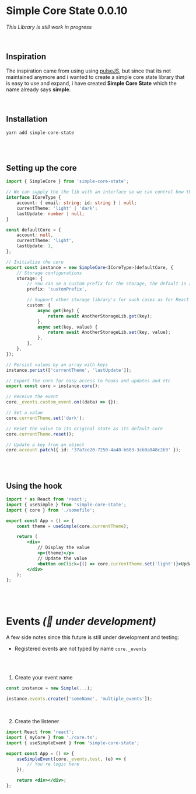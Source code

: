 # Simple Core State 0.0.10

_This Library is still work in progress_

<br>

## **Inspiration**

The inspiration came from using using [pulseJS](https://github.com/pulse-framework/pulse), but since that its not maintained anymore and i wanted to create a simple core state library that is easy to use and expand, i have created **Simple Core State** which the name already says **simple**.

<br>

## **Installation**

```
yarn add simple-core-state
```

<br>
<br>

## **Setting up the core**

```ts
import { SimpleCore } from 'simple-core-state';

// We can supply the the lib with an interface so we can control how the data can be handled
interface ICoreType {
	account: { email: string; id: string } | null;
	currentTheme: 'light' | 'dark';
	lastUpdate: number | null;
}

const defaultCore = {
	account: null,
	currentTheme: 'light',
	lastUpdate: 1,
};

// Initialize the core
export const instance = new SimpleCore<ICoreType>(defaultCore, {
	// Storage configurations
	storage: {
		// You can se a custom prefix for the storage, the default is ['_simple' + _keyname]
		prefix: 'customPrefix',

		// Support other storage library's for such cases as for React Native
		custom: {
			async get(key) {
				return await AnotherStorageLib.get(key);
			},
			async set(key, value) {
				return await AnotherStorageLib.set(key, value);
			},
		},
	},
});

// Persist values by an array with keys
instance.perist(['currentTheme', 'lastUpdate']);

// Export the core for easy access to hooks and updates and etc
export const core = instance.core();

// Receive the event
core._events.custom_event.on((data) => {});

// Set a value
core.currentTheme.set('dark');

// Reset the value to its original state as its default core
core.currentTheme.reset();

// Update a key from an object
core.account.patch({ id: '37a7ce20-7250-4a40-b683-3cb0a848c2b9' });
```

<br>
<br>

## **Using the hook**

```jsx
import * as React from 'react';
import { useSimple } from 'simple-core-state';
import { core } from './somefile';

export const App = () => {
	const theme = useSimple(core.currentTheme);

	return (
		<div>
			// Display the value
			<p>{theme}</p>
			// Update the value
			<button onClick={() => core.currentTheme.set('light')}>Update</button>
		</div>
	);
};
```

<br/>
<br/>

# Events _(🚧 under development)_

A few side notes since this future is still under development and testing:

- Registered events are not typed by name `core._events`

<br/>
<br/>

1. Create your event name

```ts
const instance = new Simple(...);

instance.events.create(['someName', 'multiple_events']);
```

<br/>

2.  Create the listener

```jsx
import React from 'react';
import { myCore } from './core.ts';
import { useSimpleEvent } from 'simple-core-state';

export const App = () => {
	useSimpleEvent(core._events.test, (e) => {
		// You're logic here
	});

	return <div></div>;
};
```
